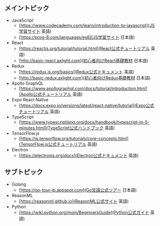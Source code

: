 ## メイントピック

- JavaScript
  - [https://www.codecademy.com/learn/introduction-to-javascript](JS学習サイト 英語)
  - [https://prog-8.com/languages/es6](JS学習サイト 日本語)
- React
  - [https://reactjs.org/tutorial/tutorial.html](React公式チュートリアル 英語)
  - [http://basic-react.axlight.com](初心者向けReact基礎教材 日本語)
- Redux
  - [https://redux.js.org/basics](Redux公式ドキュメント 英語)
  - [http://basic-redux.axlight.com](初心者向けRedux基礎教材 日本語)
- Apollo GraphQL
  - [https://www.apollographql.com/docs/tutorial/introduction.html](Apollo公式チュートリアル 英語)
- Expo React Native
  - [https://docs.expo.io/versions/latest/react-native/tutorial](Expo公式チュートリアル 英語)
- TypeScript
  - [https://www.typescriptlang.org/docs/handbook/typescript-in-5-minutes.html](TypeScript公式ハンドブック 英語)
- TensorFlow.js
  - [https://js.tensorflow.org/tutorials/core-concepts.html](TensorFlow.js公式チュートリアル 英語)
- Electron
  - [https://electronjs.org/docs](Electron公式ドキュメント 英語)

## サブトピック

- Golang
  - [https://go-tour-jp.appspot.com](Go言語公式ツアー 日本語)
- ReasonML
  - [https://reasonml.github.io](ReasonML公式サイト 英語)
- Python
  - [https://wiki.python.org/moin/BeginnersGuide](Python公式ガイド 英語)
